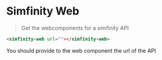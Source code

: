 

# Simfinity Web
> Get the webcomponents for a simfinity API

```html
<simfinity-web url=""></simfinity-web>
```
You should provide to the web component the url of the API
